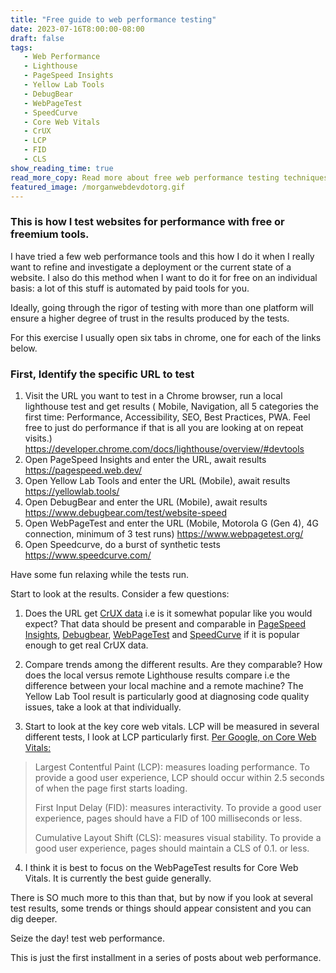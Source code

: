 ```yaml
---
title: "Free guide to web performance testing"
date: 2023-07-16T8:00:00-08:00
draft: false
tags: 
   - Web Performance
   - Lighthouse
   - PageSpeed Insights
   - Yellow Lab Tools
   - DebugBear
   - WebPageTest
   - SpeedCurve
   - Core Web Vitals
   - CrUX
   - LCP
   - FID
   - CLS
show_reading_time: true
read_more_copy: Read more about free web performance testing techniques...
featured_image: /morganwebdevdotorg.gif
---
```


### This is how I test websites for performance with free or freemium tools. 

I have tried a few web performance tools and this how I do it when I really want to refine and investigate a deployment or the current state of a website. I also do this method when I want to do it for free on an individual basis: a lot of this stuff is automated by paid tools for you.

Ideally, going through the rigor of testing with more than one platform will ensure a higher degree of trust in the results produced by the tests. 

For this exercise I usually open six tabs in chrome, one for each of the links below.

### First, Identify the specific URL to test

1. Visit the URL you want to test in a Chrome browser, run a local lighthouse test and get results ( Mobile, Navigation, all 5 categories the first time: Performance, Accessibility, SEO, Best Practices, PWA. Feel free to just do performance if that is all you are looking at on repeat visits.)
https://developer.chrome.com/docs/lighthouse/overview/#devtools
2. Open PageSpeed Insights and enter the URL, await results
https://pagespeed.web.dev/
3. Open Yellow Lab Tools and enter the URL (Mobile), await results
https://yellowlab.tools/
4. Open DebugBear and enter the URL (Mobile), await results
https://www.debugbear.com/test/website-speed
5. Open WebPageTest and enter the URL (Mobile, Motorola G (Gen 4), 4G connection, minimum of 3 test runs)
https://www.webpagetest.org/
6. Open Speedcurve, do a burst of synthetic tests
https://www.speedcurve.com/

Have some fun relaxing while the tests run.

Start to look at the results. Consider a few questions:

1. Does the URL get [CrUX data](https://developer.chrome.com/docs/crux/about/) i.e is it somewhat popular like you would expect? That data should be present and comparable in [PageSpeed Insights](https://pagespeed.web.dev/), [Debugbear](https://www.debugbear.com/test/website-speed), [WebPageTest](https://www.webpagetest.org/) and [SpeedCurve](https://www.speedcurve.com/) if it is popular enough to get real CrUX data.

2. Compare trends among the different results. Are they comparable? How does the local versus remote Lighthouse results compare i.e the difference between your local machine and a remote machine? The Yellow Lab Tool result is particularly good at diagnosing code quality issues, take a look at that individually.

3. Start to look at the key core web vitals. LCP will be measured in several different tests, I look at LCP particularly first. [Per Google, on Core Web Vitals:](https://web.dev/vitals/)

> Largest Contentful Paint (LCP): measures loading performance. To provide a good user experience, LCP should occur within 2.5 seconds of when the page first starts loading.
>
> First Input Delay (FID): measures interactivity. To provide a good user experience, pages should have a FID of 100 milliseconds or less.
>
> Cumulative Layout Shift (CLS): measures visual stability. To provide a good user experience, pages should maintain a CLS of 0.1. or less.

4. I think it is best to  focus on the WebPageTest results for Core Web Vitals. It is currently the best guide generally. 

There is SO much more to this than that, but by now if you look at several test results, some trends or things should appear consistent and you can dig deeper.

Seize the day! test web performance.

This is just the first installment in a series of posts about web performance. 
